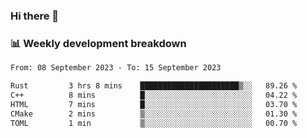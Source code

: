 ### Hi there 👋

### 📊 Weekly development breakdown
<!--START_SECTION:waka-->

```txt
From: 08 September 2023 - To: 15 September 2023

Rust         3 hrs 8 mins    ██████████████████████▒░░   89.26 %
C++          8 mins          █░░░░░░░░░░░░░░░░░░░░░░░░   04.22 %
HTML         7 mins          █░░░░░░░░░░░░░░░░░░░░░░░░   03.70 %
CMake        2 mins          ▒░░░░░░░░░░░░░░░░░░░░░░░░   01.30 %
TOML         1 min           ▒░░░░░░░░░░░░░░░░░░░░░░░░   00.70 %
```

<!--END_SECTION:waka-->
